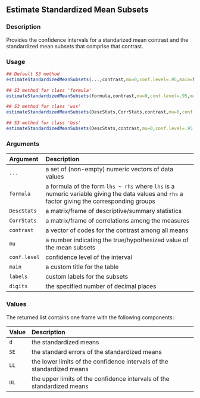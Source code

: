 ## Estimate Standardized Mean Subsets

### Description

Provides the confidence intervals for a standarized mean contrast and the standardized mean subsets that comprise that contrast.

### Usage

```r
## Default S3 method
estimateStandardizedMeanSubsets(...,contrast,mu=0,conf.level=.95,main=NULL,labels=NULL,digits=3)

## S3 method for class 'formula'
estimateStandardizedMeanSubsets(formula,contrast,mu=0,conf.level=.95,main=NULL,labels=NULL,digits=3)

## S3 method for class 'wss'
estimateStandardizedMeanSubsets(DescStats,CorrStats,contrast,mu=0,conf.level=.95,main=NULL,labels=NULL,digits=3)

## S3 method for class 'bss'
estimateStandardizedMeanSubsets(DescStats,contrast,mu=0,conf.level=.95,main=NULL,labels=NULL,digits=3)
```

### Arguments

Argument | Description
:-- | :--
```...``` | a set of (non-empty) numeric vectors of data values
```formula``` | a formula of the form `lhs ~ rhs` where `lhs` is a numeric variable giving the data values and `rhs` a factor giving the corresponding groups
```DescStats```  | a matrix/frame of descriptive/summary statistics
```CorrStats``` | a matrix/frame of correlations among the measures
```contrast``` | a vector of codes for the contrast among all means
```mu``` | a number indicating the true/hypothesized value of the mean subsets
```conf.level``` | confidence level of the interval
```main``` | a custom title for the table
```labels``` | custom labels for the subsets
```digits``` | the specified number of decimal places

### Values

The returned list contains one frame with the following components:

Value | Description
:-- | :--
```d``` | the standardized means
```SE``` | the standard errors of the standardized means
```LL``` | the lower limits of the confidence intervals of the standardized means
```UL``` | the upper limits of the confidence intervals of the standardized means
